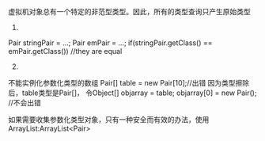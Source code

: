 虚拟机对象总有一个特定的非范型类型。因此，所有的类型查询只产生原始类型

1.
Pair<String> stringPair = ...;
Pair<Employee> emPair = ...;
if(stringPair.getClass() == emPair.getClass()) //they are equal

2.
不能实例化参数化类型的数组
Pair<String>[] table = new Pair<String>[10];//出错
因为类型擦除后，table类型是Pair[]，
令Object[] objarray = table;
objarray[0] = new Pair<Employee>(); //不会出错

如果需要收集参数化类型对象，只有一种安全而有效的办法，使用ArrayList:ArrayList<Pair<String>>


